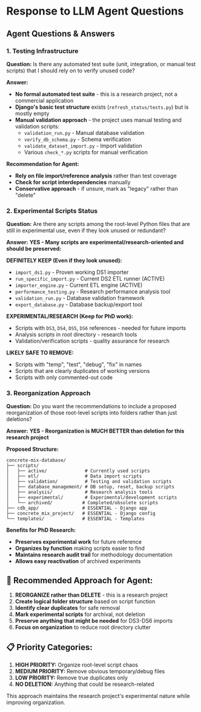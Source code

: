# Response to LLM Agent Questions

## Agent Questions & Answers

### 1. **Testing Infrastructure**

**Question:** Is there any automated test suite (unit, integration, or manual test scripts) that I should rely on to verify unused code?

**Answer:** 
- **No formal automated test suite** - this is a research project, not a commercial application
- **Django's basic test structure** exists (`refresh_status/tests.py`) but is mostly empty
- **Manual validation approach** - the project uses manual testing and validation scripts:
  - `validation_run.py` - Manual database validation
  - `verify_db_schema.py` - Schema verification
  - `validate_dataset_import.py` - Import validation
  - Various `check_*.py` scripts for manual verification

**Recommendation for Agent:** 
- **Rely on file import/reference analysis** rather than test coverage
- **Check for script interdependencies** manually
- **Conservative approach** - if unsure, mark as "legacy" rather than "delete"

### 2. **Experimental Scripts Status**

**Question:** Are there any scripts among the root-level Python files that are still in experimental use, even if they look unused or redundant?

**Answer:**
**YES - Many scripts are experimental/research-oriented and should be preserved:**

**DEFINITELY KEEP (Even if they look unused):**
- `import_ds1.py` - Proven working DS1 importer
- `run_specific_import.py` - Current DS2 ETL runner (ACTIVE)
- `importer_engine.py` - Current ETL engine (ACTIVE)
- `performance_testing.py` - Research performance analysis tool
- `validation_run.py` - Database validation framework
- `export_database.py` - Database backup/export tool

**EXPERIMENTAL/RESEARCH (Keep for PhD work):**
- Scripts with `DS3`, `DS4`, `DS5`, `DS6` references - needed for future imports
- Analysis scripts in root directory - research tools
- Validation/verification scripts - quality assurance for research

**LIKELY SAFE TO REMOVE:**
- Scripts with "temp", "test", "debug", "fix" in names
- Scripts that are clearly duplicates of working versions
- Scripts with only commented-out code

### 3. **Reorganization Approach**

**Question:** Do you want the recommendations to include a proposed reorganization of those root-level scripts into folders rather than just deletions?

**Answer:** 
**YES - Reorganization is MUCH BETTER than deletion for this research project**

**Proposed Structure:**
```
concrete-mix-database/
├── scripts/
│   ├── active/              # Currently used scripts
│   ├── etl/                 # Data import scripts
│   ├── validation/          # Testing and validation scripts
│   ├── database_management/ # DB setup, reset, backup scripts
│   ├── analysis/            # Research analysis tools
│   ├── experimental/        # Experimental/development scripts
│   └── archived/           # Completed/obsolete scripts
├── cdb_app/                # ESSENTIAL - Django app
├── concrete_mix_project/   # ESSENTIAL - Django config
└── templates/              # ESSENTIAL - Templates
```

**Benefits for PhD Research:**
- **Preserves experimental work** for future reference
- **Organizes by function** making scripts easier to find
- **Maintains research audit trail** for methodology documentation
- **Allows easy reactivation** of archived experiments

## 🎯 **Recommended Approach for Agent:**

1. **REORGANIZE rather than DELETE** - this is a research project
2. **Create logical folder structure** based on script function
3. **Identify clear duplicates** for safe removal
4. **Mark experimental scripts** for archival, not deletion
5. **Preserve anything that might be needed** for DS3-DS6 imports
6. **Focus on organization** to reduce root directory clutter

## 📋 **Priority Categories:**

1. **HIGH PRIORITY:** Organize root-level script chaos
2. **MEDIUM PRIORITY:** Remove obvious temporary/debug files  
3. **LOW PRIORITY:** Remove true duplicates only
4. **NO DELETION:** Anything that could be research-related

This approach maintains the research project's experimental nature while improving organization. 